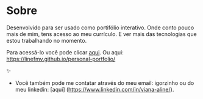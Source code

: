 # Sobre
Desenvolvido para ser usado como portifólio interativo. Onde conto pouco mais de mim, tens acesso ao meu currículo. E ver mais das tecnologias que estou trabalhando no momento. 

Para acessá-lo você pode clicar [aqui](https://linefmv.github.io/personal-portfolio/). 
                Ou aqui: https://linefmv.github.io/personal-portfolio/
                
✨

- Você também pode me contatar através do meu email: igorzinho ou do meu linkedin: [aqui] (https://www.linkedin.com/in/viana-aline/). 